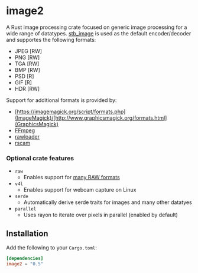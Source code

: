 # image2

A Rust image processing crate focused on generic image processing for a wide range of datatypes. [stb_image](https://github.com/nothings/stb) is used as the default encoder/decoder and supportes the following formats:

- JPEG [RW]
- PNG [RW]
- TGA [RW]
- BMP [RW]
- PSD [R]
- GIF [R]
- HDR [RW]

Support for additional formats is provided by:

- [https://imagemagick.org/script/formats.php](ImageMagick)/[http://www.graphicsmagick.org/formats.html](GraphicsMagick)
- [FFmpeg](https://ffmpeg.org)
- [rawloader](https://crates.io/crates/rawloader)
- [rscam](https://github.com/loyd/rscam)

### Optional crate features

- `raw`
    * Enables support for [many RAW formats](https://github.com/pedrocr/rawloader#current-state)
- `v4l`
    * Enables support for webcam capture on Linux
- `serde`
    * Automatically derive serde traits for images and many other datatyes
- `parallel`
    * Uses rayon to iterate over pixels in parallel (enabled by default)

## Installation

Add the following to your `Cargo.toml`:

```toml
[dependencies]
image2 = "0.5"
```
